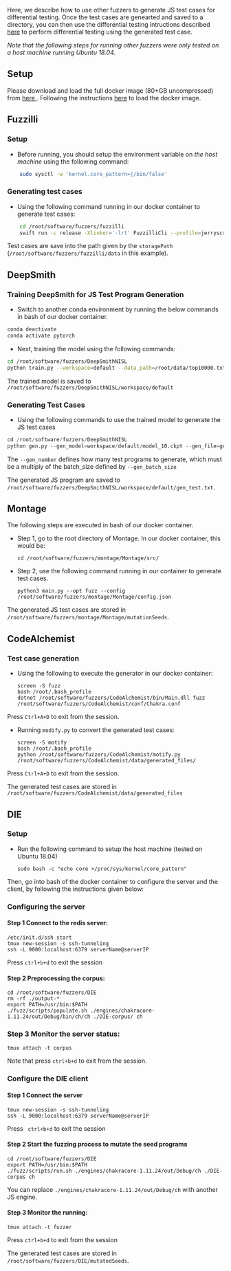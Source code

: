 Here, we describe how to use other fuzzers to generate JS test cases for differential testing. Once the test cases are genearted and saved to a directory, you can then use the differential testing intructions described [here](./README.md#dftest) to perform differential testing using the generated test case. 

*Note that the following steps for running other fuzzers were only tested on a host machine running Ubuntu 18.04.*

## Setup
Please download and load the full docker image (80+GB uncompressed) from [here ](https://drive.google.com/file/d/1WMd4GMin5rOke40CaFwylm34ddmBpFGY/view?usp=sharing).
Following the instructions [here](./README.md#loaddi) to load the docker image. 


## Fuzzilli

### Setup
* Before running, you should setup the environment variable on *the host machine* using the following command:

```bash
    sudo sysctl -w 'kernel.core_pattern=|/bin/false'
```

### Generating test cases
* Using the following command running in our docker container to generate test cases:

```bash
    cd /root/software/fuzzers/fuzzilli
    swift run -c release -Xlinker='-lrt' FuzzilliCli --profile=jerryscript --storagePath=/root/software/fuzzers/fuzzilli/data /root/software/fuzzers/additional_engines/jerryscript/build/bin/jerry --resume
```

Test cases are save into the path given by the `storagePath` (`/root/software/fuzzers/fuzzilli/data` in this example). 


## DeepSmith
### Training DeepSmith for JS Test Program Generation
* Switch to another conda environment by running the below commands in bash of our docker container. 

```bash
conda deactivate
conda activate pytorch
```

* Next, training the model using the following commands:

```bash
cd /root/software/fuzzers/DeepSmithNISL
python train.py --workspace=default --data_path=/root/data/top10000.txt --epoch=10  --save_every_epoch=10
```

The trained model is saved to `/root/software/fuzzers/DeepSmithNISL/workspace/default`

### Generating Test Cases

* Using the following commands to use the trained model to generate the JS test cases 

```python
cd /root/software/fuzzers/DeepSmithNISL
python gen.py --gen_model=workspace/default/model_10.ckpt --gen_file=gen_test.txt --gen_number=1024 --gen_batch_size=32 
```

The ```--gen_number``` defines how many test programs to generate, which must be a multiply of the batch_size defined by ```--gen_batch_size```

The generated JS program are saved to `/root/software/fuzzers/DeepSmithNISL/workspace/default/gen_test.txt`.


## Montage

The following steps are executed in bash of our docker container. 


* Step 1, go to the root directory of Montage. In our docker container, this would be: 

   ```
   cd /root/software/fuzzers/montage/Montage/src/
   ```

* Step 2, use the following command running in our container to generate test cases. 

   ```
   python3 main.py --opt fuzz --config /root/software/fuzzers/montage/Montage/config.json
   ```

The generated JS test cases are stored in `/root/software/fuzzers/montage/Montage/mutationSeeds`.


## CodeAlchemist

### Test case generation
* Using the following to execute the generator in our docker container:

   ```
   screen -S fuzz
   bash /root/.bash_profile
   dotnet /root/software/fuzzers/CodeAlchemist/bin/Main.dll fuzz /root/software/fuzzers/CodeAlchemist/conf/Chakra.conf
   ```
 Press ```Ctrl+A+D``` to exit from the session.

   
* Running `modify.py` to convert the generated test cases: 

   ```
   screen -S motify
   bash /root/.bash_profile
   python /root/software/fuzzers/CodeAlchemist/motify.py /root/software/fuzzers/CodeAlchemist/data/generated_files/ 
   ```
   
Press ```Ctrl+A+D``` to exit from the session. 

The generated test cases are stored in `/root/software/fuzzers/CodeAlchemist/data/generated_files`

   

## DIE

### Setup 
* Run the following command to setup the host machine (tested on Ubuntu 18.04)

   `sudo bash -c "echo core >/proc/sys/kernel/core_pattern"`

Then, go into bash of the docker container to configure the server and the client, by following the instructions given below: 

### Configuring the server

#### Step 1 Connect to the redis server:

   ```
   /etc/init.d/ssh start
   tmux new-session -s ssh-tunneling
   ssh -L 9000:localhost:6379 serverName@serverIP
   ```
   
Press ```ctrl+b+d``` to exit the session

#### Step 2 Preprocessing the corpus:

   ```
   cd /root/software/fuzzers/DIE
   rm -rf ./output-*
   export PATH=/usr/bin:$PATH
   ./fuzz/scripts/populate.sh ./engines/chakracore-1.11.24/out/Debug/bin/ch/ch ./DIE-corpus/ ch
   ```

### Step 3 Monitor the server status:

   ```
   tmux attach -t corpus
   ```
   
 Note that press ```ctrl+b+d``` to exit from the session. 

   

### Configure the DIE client

#### Step 1 Connect the server

   ~~~
   tmux new-session -s ssh-tunneling
   ssh -L 9000:localhost:6379 serverName@serverIP
   ~~~
   
 Press ``` ctrl+b+d``` to exit the session


#### Step 2 Start the fuzzing process to mutate the seed programs

   ```
   cd /root/software/fuzzers/DIE
   export PATH=/usr/bin:$PATH
   ./fuzz/scripts/run.sh ./engines/chakracore-1.11.24/out/Debug/ch ./DIE-corpus ch
   ```
 You can replace ```./engines/chakracore-1.11.24/out/Debug/ch``` with another JS engine. 

#### Step 3 Monitor the running:

   ```
   tmux attach -t fuzzer
   ```
Press ```ctrl+b+d``` to exit from the session

The generated test cases are stored in `/root/software/fuzzers/DIE/mutatedSeeds`.

